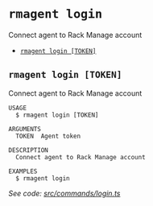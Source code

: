 `rmagent login`
===============

Connect agent to Rack Manage account

* [`rmagent login [TOKEN]`](#rmagent-login-token)

## `rmagent login [TOKEN]`

Connect agent to Rack Manage account

```
USAGE
  $ rmagent login [TOKEN]

ARGUMENTS
  TOKEN  Agent token

DESCRIPTION
  Connect agent to Rack Manage account

EXAMPLES
  $ rmagent login
```

_See code: [src/commands/login.ts](https://github.com/RackManage/agent/blob/v0.0.3/src/commands/login.ts)_
